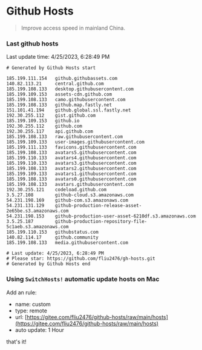 # Github Hosts

> Improve access speed in mainland China.

### Last github hosts

Last update time: 4/25/2023, 6:28:49 PM

```base
# Generated by Github Hosts start 

185.199.111.154   github.githubassets.com
140.82.113.21     central.github.com
185.199.108.133   desktop.githubusercontent.com
185.199.109.153   assets-cdn.github.com
185.199.108.133   camo.githubusercontent.com
185.199.108.133   github.map.fastly.net
151.101.41.194    github.global.ssl.fastly.net
192.30.255.112    gist.github.com
185.199.109.153   github.io
192.30.255.112    github.com
192.30.255.117    api.github.com
185.199.108.133   raw.githubusercontent.com
185.199.109.133   user-images.githubusercontent.com
185.199.111.133   favicons.githubusercontent.com
185.199.108.133   avatars5.githubusercontent.com
185.199.110.133   avatars4.githubusercontent.com
185.199.110.133   avatars3.githubusercontent.com
185.199.108.133   avatars2.githubusercontent.com
185.199.109.133   avatars1.githubusercontent.com
185.199.108.133   avatars0.githubusercontent.com
185.199.108.133   avatars.githubusercontent.com
192.30.255.121    codeload.github.com
3.5.27.108        github-cloud.s3.amazonaws.com
54.231.198.169    github-com.s3.amazonaws.com
54.231.131.129    github-production-release-asset-2e65be.s3.amazonaws.com
54.231.198.153    github-production-user-asset-6210df.s3.amazonaws.com
3.5.25.187        github-production-repository-file-5c1aeb.s3.amazonaws.com
185.199.110.153   githubstatus.com
140.82.114.17     github.community
185.199.108.133   media.githubusercontent.com

# Last update: 4/25/2023, 6:28:49 PM
# Please star: https://github.com/fliu2476/gh-hosts.git
# Generated by Github Hosts end
```

### Using `SwitchHosts!` automatic update hosts on Mac
Add an rule:
- name: custom
- type: remote
- url: [https://gitee.com/fliu2476/github-hosts/raw/main/hosts](https://gitee.com/fliu2476/github-hosts/raw/main/hosts)
- auto update: 1 Hour

that's it!

